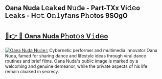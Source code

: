 ## Oana Nuda L𝚎a𝚔ed N𝚞𝚍e - Part-TXx Vi𝚍𝚎o L𝚎a𝚔s - H𝚘𝚝 O𝚗𝚕yf𝚊ns P𝚑𝚘tos 9SOgO

# <h2><a href="http://kf08khw.oniu.top/?m=Oana+Nuda">🔗👉 🔴 Oana Nuda P𝚑ot𝚘𝚜 V𝚒d𝚎o</a></h2>

[![Oana Nuda Nu𝚍e𝚜](https://i.imgur.com/0qMVB7G.gif)](http://kf08khw.oniu.top/?m=Oana+Nuda)
Cybernetic performer and multimedia innovator Oana Nuda, famed for sharing dance and lifestyle ideas through viral dance routines and brief films. Oana Nuda's public image is marked by a welcoming and genuine demeanor, while the private aspects of his life remain cloaked in secrecy.  
